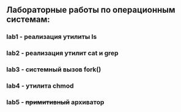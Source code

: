 ## Лабораторные работы по операционным системам:

###  lab1 - реализация утилиты ls
  
###  lab2 - реализация утилит cat и grep

###  lab3 - системный вызов fork()

###  lab4 - утилита chmod

###  lab5 - ~~примитивный~~ архиватор
